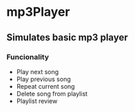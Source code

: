 # mp3Player

## Simulates basic mp3 player

### Funcionality
- Play next song
- Play previous song
- Repeat current song
- Delete song from playlist
- Playlist review

